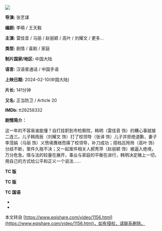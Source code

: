 ![](https://obj.pipi.cn/content-platform/opt/sphinx_statics/images/upload_788b12db47c91a34e630663295412fd0.png?imageView2/2/h/666.6666666666667)

**导演:** 张艺谋

**编剧:** 李萌 / 王天毅

**主演:** 雷佳音 / 马丽 / 赵丽颖 / 高叶 / 刘耀文 / 更多...

**类型:** 剧情 / 喜剧 / 家庭

**制片国家/地区:** 中国大陆

**语言:** 汉语普通话 / 中国手语

**上映日期:** 2024-02-10(中国大陆)

**片长:** 141分钟

**又名:** 正当防卫 / Article 20

**IMDb:** tt28258332

**剧情简介：**

这一年的不容易谁能懂？自打挂职到市检察院，韩明（雷佳音 饰）的糟心事就接二连三。儿子韩雨辰（刘耀文 饰）打了校领导（张译 饰）儿子并拒绝道歉，妻子李茂娟（马丽 饰）义愤填膺继而揍了校领导，补刀成功；搭档吕玲玲（高叶 饰）分歧不断，案件久拖不决；又一起案件相关人郝秀萍（赵丽颖 饰）被逼入绝境，万分危急。情与法的较量在展开，事业与家庭的平衡在进行，韩明决定赌上一切，用自己的方式给公平和正义一个说法……

**TC 版**

**TC 版**

**TC 国语**

-

-

本文转自 [https://www.eqishare.com/video/1156.html](https://www.eqishare.com/video/1156.html)，如有侵权，请联系删除。